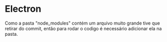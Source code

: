 # Electron
Como a pasta "node_modules" contém um arquivo muito grande tive que retirar do commit, então para rodar o codigo é necessário adicionar ela na pasta.
